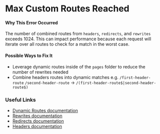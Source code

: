 # Max Custom Routes Reached

#### Why This Error Occurred

The number of combined routes from `headers`, `redirects`, and `rewrites` exceeds 1024. This can impact performance because each request will iterate over all routes to check for a match in the worst case.

#### Possible Ways to Fix It

- Leverage dynamic routes inside of the `pages` folder to reduce the number of rewrites needed
- Combine headers routes into dynamic matches e.g. `/first-header-route` `/second-header-route` -> `/(first-header-route$|second-header-route$)`

### Useful Links

- [Dynamic Routes documentation](https://nextjs.org/docs/routing/dynamic-routes)
- [Rewrites documentation](https://nextjs.org/docs/api-reference/next.config.js/rewrites)
- [Redirects documentation](https://nextjs.org/docs/api-reference/next.config.js/redirects)
- [Headers documentation](https://nextjs.org/docs/api-reference/next.config.js/headers)
